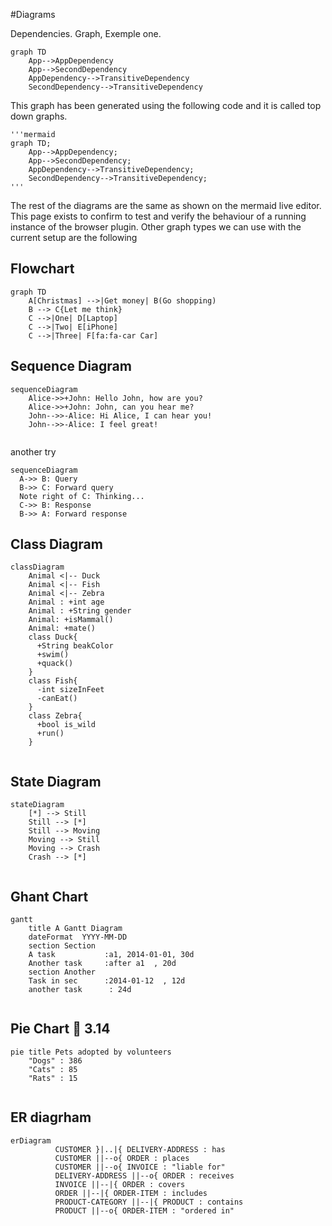 #Diagrams

Dependencies. Graph, Exemple one.
```mermaid
graph TD
    App-->AppDependency
    App-->SecondDependency
    AppDependency-->TransitiveDependency
    SecondDependency-->TransitiveDependency
```

This graph has been generated using the following code and it is called top down graphs.

```code
'''mermaid
graph TD;
    App-->AppDependency;
    App-->SecondDependency;
    AppDependency-->TransitiveDependency;
    SecondDependency-->TransitiveDependency;
'''
```


The rest of the diagrams are the same as shown on the mermaid live editor.
This page exists to confirm to test and verify the behaviour of a running instance of the browser plugin.
Other graph types we can use with the current setup are the following
## Flowchart
```mermaid
graph TD
    A[Christmas] -->|Get money| B(Go shopping)
    B --> C{Let me think}
    C -->|One| D[Laptop]
    C -->|Two| E[iPhone]
    C -->|Three| F[fa:fa-car Car]
```

## Sequence Diagram
```mermaid
sequenceDiagram
    Alice->>+John: Hello John, how are you?
    Alice->>+John: John, can you hear me?
    John-->>-Alice: Hi Alice, I can hear you!
    John-->>-Alice: I feel great!
            
```

another try
```mermaid
sequenceDiagram
  A->> B: Query
  B->> C: Forward query
  Note right of C: Thinking...
  C->> B: Response
  B->> A: Forward response
```

## Class Diagram
```mermaid
classDiagram
    Animal <|-- Duck
    Animal <|-- Fish
    Animal <|-- Zebra
    Animal : +int age
    Animal : +String gender
    Animal: +isMammal()
    Animal: +mate()
    class Duck{
      +String beakColor
      +swim()
      +quack()
    }
    class Fish{
      -int sizeInFeet
      -canEat()
    }
    class Zebra{
      +bool is_wild
      +run()
    }
            
```


## State Diagram
```mermaid
stateDiagram
    [*] --> Still
    Still --> [*]
    Still --> Moving
    Moving --> Still
    Moving --> Crash
    Crash --> [*]
    
```

## Ghant Chart
```mermaid
gantt
    title A Gantt Diagram
    dateFormat  YYYY-MM-DD
    section Section
    A task           :a1, 2014-01-01, 30d
    Another task     :after a1  , 20d
    section Another
    Task in sec      :2014-01-12  , 12d
    another task      : 24d
    
```

## Pie Chart :pie: 3.14
```mermaid
pie title Pets adopted by volunteers
    "Dogs" : 386
    "Cats" : 85
    "Rats" : 15
    
```

## ER diagrham
```mermaid
erDiagram
          CUSTOMER }|..|{ DELIVERY-ADDRESS : has
          CUSTOMER ||--o{ ORDER : places
          CUSTOMER ||--o{ INVOICE : "liable for"
          DELIVERY-ADDRESS ||--o{ ORDER : receives
          INVOICE ||--|{ ORDER : covers
          ORDER ||--|{ ORDER-ITEM : includes
          PRODUCT-CATEGORY ||--|{ PRODUCT : contains
          PRODUCT ||--o{ ORDER-ITEM : "ordered in"
            
            
```
